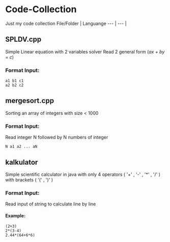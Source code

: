 # Code-Collection
Just my code collection
File/Folder | Languange
--- | --- |

## **SPLDV.cpp**
Simple Linear equation with 2 variables solver
Read 2 general form (*ax + by = c*)
### Format Input:
```
a1 b1 c1
a2 b2 c2
```
## **mergesort.cpp**
Sorting an array of integers with size < 1000
### Format Input:
Read integer N followed by N numbers of integer
```
N a1 a2 ... aN
```
## **kalkulator**
Simple scientific calculator in java with only 4 operators ( '\+' , '\-' , '\*' , '\/' ) with brackets ( '(' , ')' )
### Format Input:
Read input of string to calculate line by line
#### Example:
```
(2+3)
2*(3-4)
2.44*(64+6*6)
```
